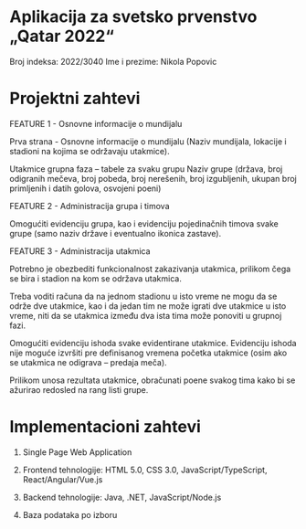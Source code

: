 # Aplikacija za svetsko prvenstvo „Qatar 2022“

Broj indeksa: 2022/3040
Ime i prezime: Nikola Popovic


# Projektni zahtevi

FEATURE 1 - Osnovne informacije o mundijalu

Prva strana - Osnovne informacije o mundijalu (Naziv mundijala, lokacije i stadioni na kojima se održavaju utakmice).

Utakmice grupna faza – tabele za svaku grupu Naziv grupe (država, broj odigranih mečeva, broj pobeda, broj nerešenih, broj izgubljenih, ukupan broj primljenih i datih golova, osvojeni poeni)


FEATURE 2 - Administracija grupa i timova

Omogućiti evidenciju grupa, kao i evidenciju pojedinačnih timova svake grupe (samo naziv države i eventualno ikonica zastave).


FEATURE 3 - Administracija utakmica

Potrebno je obezbediti funkcionalnost zakazivanja utakmica, prilikom čega se bira i stadion na kom se održava utakmica.

Treba voditi računa da na jednom stadionu u isto vreme ne mogu da se održe dve utakmice, kao i da jedan tim ne može igrati dve utakmice u isto vreme, niti da se utakmica između dva ista tima može ponoviti u grupnoj fazi.

Omogućiti evidenciju ishoda svake evidentirane utakmice. Evidenciju ishoda nije moguće izvršiti pre definisanog vremena početka utakmice (osim ako se utakmica ne odigrava – predaja meča).

Prilikom unosa rezultata utakmice, obračunati poene svakog tima kako bi se ažurirao redosled na rang listi grupe.


# Implementacioni zahtevi

1. Single Page Web Application

2. Frontend tehnologije: HTML 5.0, CSS 3.0, JavaScript/TypeScript, React/Angular/Vue.js

3. Backend tehnologije: Java, .NET, JavaScript/Node.js

4. Baza podataka po izboru
